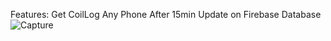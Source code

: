 Features: Get CoilLog Any Phone After 15min Update on Firebase Database 
![Capture](https://github.com/ashmeetsinghtaneja02/CallLogTracker/assets/169657460/2bdf6443-0716-43bd-a885-cc6a677eafcf)
